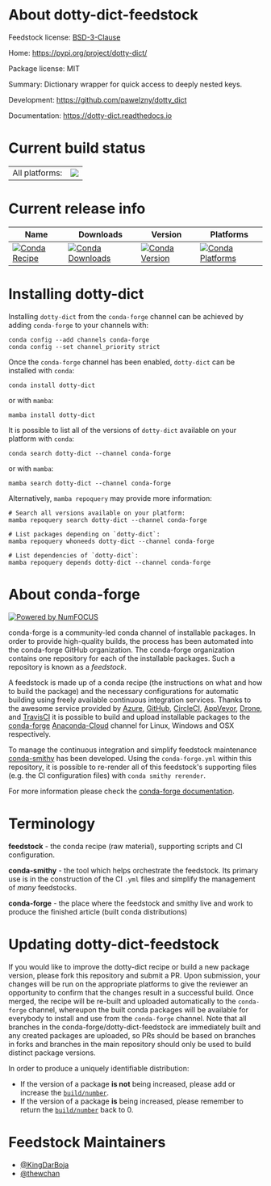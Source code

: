 About dotty-dict-feedstock
==========================

Feedstock license: [BSD-3-Clause](https://github.com/conda-forge/dotty-dict-feedstock/blob/main/LICENSE.txt)

Home: https://pypi.org/project/dotty-dict/

Package license: MIT

Summary: Dictionary wrapper for quick access to deeply nested keys.

Development: https://github.com/pawelzny/dotty_dict

Documentation: https://dotty-dict.readthedocs.io

Current build status
====================


<table><tr><td>All platforms:</td>
    <td>
      <a href="https://dev.azure.com/conda-forge/feedstock-builds/_build/latest?definitionId=12149&branchName=main">
        <img src="https://dev.azure.com/conda-forge/feedstock-builds/_apis/build/status/dotty-dict-feedstock?branchName=main">
      </a>
    </td>
  </tr>
</table>

Current release info
====================

| Name | Downloads | Version | Platforms |
| --- | --- | --- | --- |
| [![Conda Recipe](https://img.shields.io/badge/recipe-dotty--dict-green.svg)](https://anaconda.org/conda-forge/dotty-dict) | [![Conda Downloads](https://img.shields.io/conda/dn/conda-forge/dotty-dict.svg)](https://anaconda.org/conda-forge/dotty-dict) | [![Conda Version](https://img.shields.io/conda/vn/conda-forge/dotty-dict.svg)](https://anaconda.org/conda-forge/dotty-dict) | [![Conda Platforms](https://img.shields.io/conda/pn/conda-forge/dotty-dict.svg)](https://anaconda.org/conda-forge/dotty-dict) |

Installing dotty-dict
=====================

Installing `dotty-dict` from the `conda-forge` channel can be achieved by adding `conda-forge` to your channels with:

```
conda config --add channels conda-forge
conda config --set channel_priority strict
```

Once the `conda-forge` channel has been enabled, `dotty-dict` can be installed with `conda`:

```
conda install dotty-dict
```

or with `mamba`:

```
mamba install dotty-dict
```

It is possible to list all of the versions of `dotty-dict` available on your platform with `conda`:

```
conda search dotty-dict --channel conda-forge
```

or with `mamba`:

```
mamba search dotty-dict --channel conda-forge
```

Alternatively, `mamba repoquery` may provide more information:

```
# Search all versions available on your platform:
mamba repoquery search dotty-dict --channel conda-forge

# List packages depending on `dotty-dict`:
mamba repoquery whoneeds dotty-dict --channel conda-forge

# List dependencies of `dotty-dict`:
mamba repoquery depends dotty-dict --channel conda-forge
```


About conda-forge
=================

[![Powered by
NumFOCUS](https://img.shields.io/badge/powered%20by-NumFOCUS-orange.svg?style=flat&colorA=E1523D&colorB=007D8A)](https://numfocus.org)

conda-forge is a community-led conda channel of installable packages.
In order to provide high-quality builds, the process has been automated into the
conda-forge GitHub organization. The conda-forge organization contains one repository
for each of the installable packages. Such a repository is known as a *feedstock*.

A feedstock is made up of a conda recipe (the instructions on what and how to build
the package) and the necessary configurations for automatic building using freely
available continuous integration services. Thanks to the awesome service provided by
[Azure](https://azure.microsoft.com/en-us/services/devops/), [GitHub](https://github.com/),
[CircleCI](https://circleci.com/), [AppVeyor](https://www.appveyor.com/),
[Drone](https://cloud.drone.io/welcome), and [TravisCI](https://travis-ci.com/)
it is possible to build and upload installable packages to the
[conda-forge](https://anaconda.org/conda-forge) [Anaconda-Cloud](https://anaconda.org/)
channel for Linux, Windows and OSX respectively.

To manage the continuous integration and simplify feedstock maintenance
[conda-smithy](https://github.com/conda-forge/conda-smithy) has been developed.
Using the ``conda-forge.yml`` within this repository, it is possible to re-render all of
this feedstock's supporting files (e.g. the CI configuration files) with ``conda smithy rerender``.

For more information please check the [conda-forge documentation](https://conda-forge.org/docs/).

Terminology
===========

**feedstock** - the conda recipe (raw material), supporting scripts and CI configuration.

**conda-smithy** - the tool which helps orchestrate the feedstock.
                   Its primary use is in the construction of the CI ``.yml`` files
                   and simplify the management of *many* feedstocks.

**conda-forge** - the place where the feedstock and smithy live and work to
                  produce the finished article (built conda distributions)


Updating dotty-dict-feedstock
=============================

If you would like to improve the dotty-dict recipe or build a new
package version, please fork this repository and submit a PR. Upon submission,
your changes will be run on the appropriate platforms to give the reviewer an
opportunity to confirm that the changes result in a successful build. Once
merged, the recipe will be re-built and uploaded automatically to the
`conda-forge` channel, whereupon the built conda packages will be available for
everybody to install and use from the `conda-forge` channel.
Note that all branches in the conda-forge/dotty-dict-feedstock are
immediately built and any created packages are uploaded, so PRs should be based
on branches in forks and branches in the main repository should only be used to
build distinct package versions.

In order to produce a uniquely identifiable distribution:
 * If the version of a package **is not** being increased, please add or increase
   the [``build/number``](https://docs.conda.io/projects/conda-build/en/latest/resources/define-metadata.html#build-number-and-string).
 * If the version of a package **is** being increased, please remember to return
   the [``build/number``](https://docs.conda.io/projects/conda-build/en/latest/resources/define-metadata.html#build-number-and-string)
   back to 0.

Feedstock Maintainers
=====================

* [@KingDarBoja](https://github.com/KingDarBoja/)
* [@thewchan](https://github.com/thewchan/)

